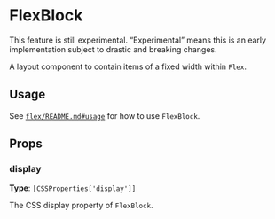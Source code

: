 # FlexBlock

<div class="callout callout-alert">
This feature is still experimental. “Experimental” means this is an early implementation subject to drastic and breaking changes.
</div>

A layout component to contain items of a fixed width within `Flex`.

## Usage

See [`flex/README.md#usage`](/packages/components/src/flex/README.md#usage) for how to use `FlexBlock`.

## Props

### display

**Type**: `[CSSProperties['display']]`

The CSS display property of `FlexBlock`.
